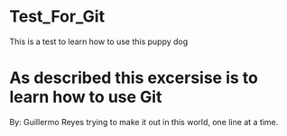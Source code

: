 # Test_For_Git
This is a test to learn how to use this puppy dog 
# As described this excersise is to learn how to use Git
By: Guillermo Reyes trying to make it out in this world, one line at a time. 
